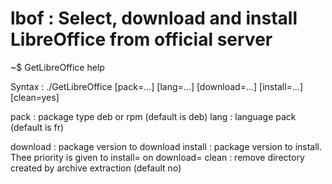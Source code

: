 # lbof : Select, download and install LibreOffice from official server 

~$ GetLibreOffice help

Syntax : ./GetLibreOffice [pack=...] [lang=...] [download=...] [install=...] [clean=yes]

  pack : package type deb or rpm (default is deb)
  lang : language pack (default is fr)

  download : package version to download
  install  : package version to install. Thee priority is given to install= on download=
  clean    : remove directory created by archive extraction (default no)
